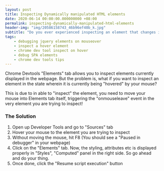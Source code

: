 ```yaml
---
layout: post
title: Inspecting Dynamically manipulated HTML elements
date: 2020-06-14 00:00:00.000000000 +08:00
permalink: inspecting-dynamically-manipulated-html-elements
header-img: "img/20586158743_46b96ef40b_k.jpg"
subtitle: "Do you ever experienced inspecting an element that changes its styling, child, attributes  etc when it gets hovered? By the time you move your mouse to DevTools to inspect it, the element you are trying to inspect already had changed its state! "
tags:
    - debugging jquery elements on mouseover
    - inspect a hover element
    - chrome dev tool inspect on hover
    - debug SPA elements
    - chrome dev tools tips
---
```


<p>Chrome Devtools "Elements" tab allows you to inspect elements currently displayed in the webpage. But the problem is, what if you want to inspect an element in the state wherein it is currently being "hovered" by your mouse?</p>

<p>This is due to in able to "inspect" the element, you need to move your mouse into Elements tab itself, triggering the "onmouseleave" event in the very element you are trying to inspect!</p>

<h3>The Solution</h3>

<ol>
    <li>Open up Developer Tools and go to "Sources" tab</li>
    <li>Hover your mouse to the element you are trying to inspect</li>
    <li>Without moving the mouse, hit F8 (You should see a "Paused in debugger" in your webpage)</li>
    <li>Click on the "Elements" tab. Now, the styling, attributes etc is displayed properly in "Styles", "Computed" panel in the right side. So go ahead and do your thing.</li>
    <li>Once done, click the "Resume script execution" button</li>
</ol>



